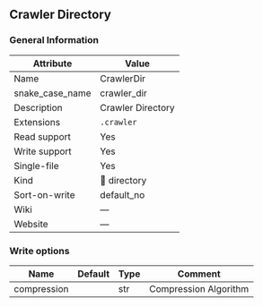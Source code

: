 ## Crawler Directory

### General Information

| Attribute       | Value             |
| --------------- | ----------------- |
| Name            | CrawlerDir        |
| snake_case_name | crawler_dir       |
| Description     | Crawler Directory |
| Extensions      | `.crawler`        |
| Read support    | Yes               |
| Write support   | Yes               |
| Single-file     | Yes               |
| Kind            | 📁 directory       |
| Sort-on-write   | default_no        |
| Wiki            | ―                 |
| Website         | ―                 |

### Write options

| Name        | Default | Type | Comment               |
| ----------- | ------- | ---- | --------------------- |
| compression |         | str  | Compression Algorithm |




